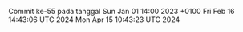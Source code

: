 Commit ke-55 pada tanggal Sun Jan 01 14:00 2023 +0100
Fri Feb 16 14:43:06 UTC 2024
Mon Apr 15 10:43:23 UTC 2024
